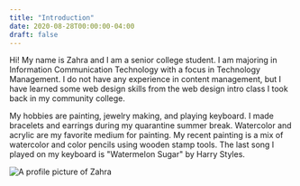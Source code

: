 ```yaml
---
title: "Introduction"
date: 2020-08-28T00:00:00-04:00
draft: false
---
```

Hi! My name is Zahra and I am a senior college student. I am majoring in Information Communication Technology with a focus in Technology Management. I do not have any experience in content management, but I have learned some web design skills from the web design intro class I took back in my community college. 

My hobbies are painting, jewelry making, and playing keyboard. I made bracelets and earrings during my quarantine summer break. Watercolor and acrylic are my favorite medium for painting. My recent painting is a mix of watercolor and color pencils using wooden stamp tools. The last song I played on my keyboard is "Watermelon Sugar" by Harry Styles.

![A profile picture of Zahra](https://inspiring-kilby-bb1bde.netlify.app/me1.jpg)
